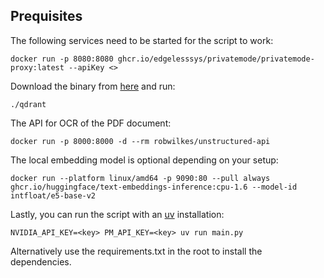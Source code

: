 ## Prequisites

The following services need to be started for the script to work:

```
docker run -p 8080:8080 ghcr.io/edgelesssys/privatemode/privatemode-proxy:latest --apiKey <>
```

Download the binary from [here](https://github.com/qdrant/qdrant/releases) and run:

```
./qdrant
```

The API for OCR of the PDF document:

```
docker run -p 8000:8000 -d --rm robwilkes/unstructured-api
```

The local embedding model is optional depending on your setup:

```
docker run --platform linux/amd64 -p 9090:80 --pull always ghcr.io/huggingface/text-embeddings-inference:cpu-1.6 --model-id intfloat/e5-base-v2
```

Lastly, you can run the script with an [uv](https://github.com/astral-sh/uv) installation:

```
NVIDIA_API_KEY=<key> PM_API_KEY=<key> uv run main.py
```

Alternatively use the requirements.txt in the root to install the dependencies.
